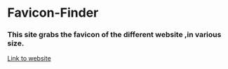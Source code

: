 # Favicon-Finder
<h3>This site grabs the favicon of the different website ,in various size.</h3>
<a href="https://faviconfinder.blogspot.com/">Link to website</a>
